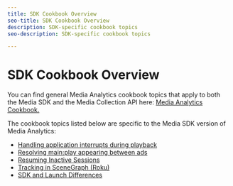 ```yaml
---
title: SDK Cookbook Overview
seo-title: SDK Cookbook Overview
description: SDK-specific cookbook topics 
seo-description: SDK-specific cookbook topics 

---
```


# SDK Cookbook Overview

You can find general Media Analytics cookbook topics that apply to both the Media SDK and the Media Collection API here: [Media Analytics Cookbook.](/help/media-analytics-cookbook/media-analytics-cookbook.md)

The cookbook topics listed below are specific to the Media SDK version of Media Analytics:

* [Handling application interrupts during playback](/help/sdk-implement/cookbook/app-interrupts.md)
* [Resolving main:play appearing between ads](/help/sdk-implement/cookbook/fix-ad-play-ad.md)
* [Resuming Inactive Sessions](/help/sdk-implement/cookbook/resuming-inactive.md)
* [Tracking in SceneGraph (Roku)](/help/sdk-implement/cookbook/sdk-track-scenegraph.md)
* [SDK and Launch Differences](/help/sdk-implement/cookbook/sdk-vs-launch-qoe.md)
